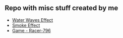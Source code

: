 ## Repo with misc stuff created by me

- [Water Waves Effect](https://horpia.github.io/demo/water-waves-effect/)
- [Smoke Effect](https://horpia.github.io/demo/smoke-effect/)
- [Game - Racer-796](https://horpia.github.io/demo/racer796/dist/)